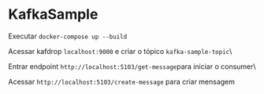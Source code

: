 # KafkaSample

Executar `docker-compose up --build`

Acessar kafdrop `localhost:9000` e criar o tópico `kafka-sample-topic`\

Entrar endpoint `http://localhost:5103/get-message`para iniciar o consumer\

Acessar `http://localhost:5103/create-message` para criar mensagem
